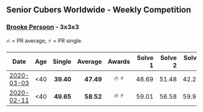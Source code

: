## Senior Cubers Worldwide - Weekly Competition
### [Brooke Persoon](../brooke_persoon.md) - 3x3x3

🔥 = PR average, ⚡ = PR single.

| Date | Age | Single | Average | Awards | Solve 1 | Solve 2 | Solve 3 | Solve 4 | Solve 5 | Video |
| :--: | :--: | --: | --: | :--: | --: | --: | --: | --: | --: | :-- |
| [2020-03-03](../../results/333/2020-03-03.md) | <40 | **39.40** | **47.49** | 🔥 ⚡ | 48.69 | 51.48 | 42.29 | **39.40** | 1:07.32 | [Link](https://www.facebook.com/events/241721610185997/permalink/245749193116572/) |
| [2020-02-11](../../results/333/2020-02-11.md) | <40 | **49.65** | **58.52** | 🔥 ⚡ | 59.01 | 56.58 | 59.96 | **49.65** | DNF | [Link](https://www.facebook.com/events/616423959107229/permalink/621392298610395/) |


<!-- Global site tag (gtag.js) - Google Analytics -->
<script async src="https://www.googletagmanager.com/gtag/js?id=UA-86348435-3"></script>
<script>window.dataLayer = window.dataLayer || []; function gtag() {dataLayer.push(arguments);} gtag('js', new Date()); gtag('config', 'UA-86348435-3');</script>
